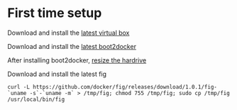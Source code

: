 # First time setup

Download and install the [latest virtual box](http://download.virtualbox.org/virtualbox/4.3.18/VirtualBox-4.3.18-96516-OSX.dmg)

Download and install the [latest boot2docker](https://github.com/boot2docker/osx-installer/releases)

After installing boot2docker, [resize the hardrive](boot2docker-init.sh)

Download and install the latest fig
```
curl -L https://github.com/docker/fig/releases/download/1.0.1/fig-`uname -s`-`uname -m` > /tmp/fig; chmod 755 /tmp/fig; sudo cp /tmp/fig /usr/local/bin/fig
```

